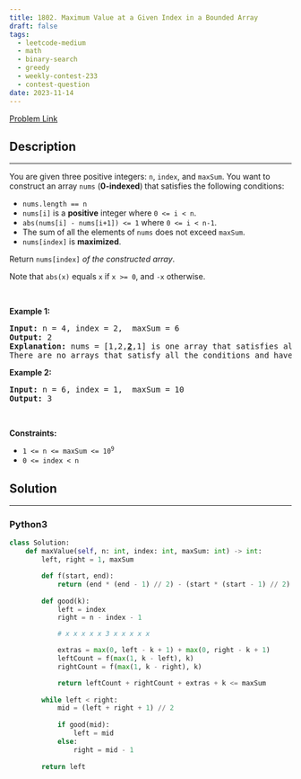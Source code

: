 ```yaml
---
title: 1802. Maximum Value at a Given Index in a Bounded Array
draft: false
tags: 
  - leetcode-medium
  - math
  - binary-search
  - greedy
  - weekly-contest-233
  - contest-question
date: 2023-11-14
---
```


[Problem Link](https://leetcode.com/problems/maximum-value-at-a-given-index-in-a-bounded-array/)

## Description

---
<p>You are given three positive integers:&nbsp;<code>n</code>, <code>index</code>, and <code>maxSum</code>. You want to construct an array <code>nums</code> (<strong>0-indexed</strong>)<strong> </strong>that satisfies the following conditions:</p>

<ul>
	<li><code>nums.length == n</code></li>
	<li><code>nums[i]</code> is a <strong>positive</strong> integer where <code>0 &lt;= i &lt; n</code>.</li>
	<li><code>abs(nums[i] - nums[i+1]) &lt;= 1</code> where <code>0 &lt;= i &lt; n-1</code>.</li>
	<li>The sum of all the elements of <code>nums</code> does not exceed <code>maxSum</code>.</li>
	<li><code>nums[index]</code> is <strong>maximized</strong>.</li>
</ul>

<p>Return <code>nums[index]</code><em> of the constructed array</em>.</p>

<p>Note that <code>abs(x)</code> equals <code>x</code> if <code>x &gt;= 0</code>, and <code>-x</code> otherwise.</p>

<p>&nbsp;</p>
<p><strong class="example">Example 1:</strong></p>

<pre>
<strong>Input:</strong> n = 4, index = 2,  maxSum = 6
<strong>Output:</strong> 2
<strong>Explanation:</strong> nums = [1,2,<u><strong>2</strong></u>,1] is one array that satisfies all the conditions.
There are no arrays that satisfy all the conditions and have nums[2] == 3, so 2 is the maximum nums[2].
</pre>

<p><strong class="example">Example 2:</strong></p>

<pre>
<strong>Input:</strong> n = 6, index = 1,  maxSum = 10
<strong>Output:</strong> 3
</pre>

<p>&nbsp;</p>
<p><strong>Constraints:</strong></p>

<ul>
	<li><code>1 &lt;= n &lt;= maxSum &lt;= 10<sup>9</sup></code></li>
	<li><code>0 &lt;= index &lt; n</code></li>
</ul>


## Solution

---
### Python3
``` py title='maximum-value-at-a-given-index-in-a-bounded-array'
class Solution:
    def maxValue(self, n: int, index: int, maxSum: int) -> int:
        left, right = 1, maxSum

        def f(start, end):
            return (end * (end - 1) // 2) - (start * (start - 1) // 2)
        
        def good(k):
            left = index
            right = n - index - 1

            # x x x x x 3 x x x x x

            extras = max(0, left - k + 1) + max(0, right - k + 1)
            leftCount = f(max(1, k - left), k)
            rightCount = f(max(1, k - right), k)

            return leftCount + rightCount + extras + k <= maxSum
        
        while left < right:
            mid = (left + right + 1) // 2
            
            if good(mid):
                left = mid
            else:
                right = mid - 1
        
        return left
```

